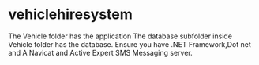 ﻿# vehiclehiresystem
The Vehicle folder has the application
The database subfolder inside Vehicle folder has the database.
Ensure you have .NET Framework,Dot net and A Navicat and Active Expert SMS Messaging server.

